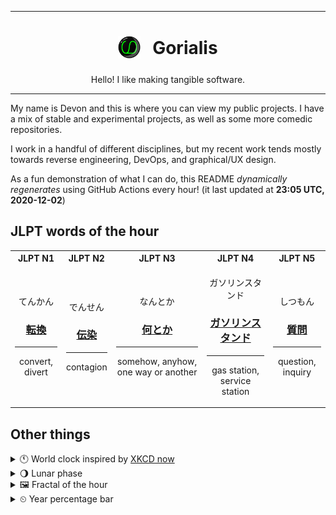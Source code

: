 ***

<h1 align="center">
<sub>
    <img src="readme/resources/avatar.png" height="36">
</sub>
&nbsp;
Gorialis
</h1>
<p align="center">
Hello! I like making tangible software.
</p>

***

My name is Devon and this is where you can view my public projects. I have a mix of stable and experimental projects, as well as some more comedic repositories.

I work in a handful of different disciplines, but my recent work tends mostly towards reverse engineering, DevOps, and graphical/UX design.

As a fun demonstration of what I can do, this README *dynamically regenerates* using GitHub Actions every hour! (it last updated at **23:05 UTC, 2020-12-02**)

<h2>JLPT words of the hour</h2>
<table>
    <tr>
        <th>JLPT N1</th>
        <th>JLPT N2</th>
        <th>JLPT N3</th>
        <th>JLPT N4</th>
        <th>JLPT N5</th>
    </tr>
    <tr>
        <td>
            <p align="center">てんかん</p>
            <h3 align="center"><b><a href="https://jisho.org/search/%E8%BB%A2%E6%8F%9B">転換</a></b></h3>
            <hr>
            <p align="center">convert,<wbr> divert</p>
        </td>
        <td>
            <p align="center">でんせん</p>
            <h3 align="center"><b><a href="https://jisho.org/search/%E4%BC%9D%E6%9F%93">伝染</a></b></h3>
            <hr>
            <p align="center">contagion</p>
        </td>
        <td>
            <p align="center">なんとか</p>
            <h3 align="center"><b><a href="https://jisho.org/search/%E4%BD%95%E3%81%A8%E3%81%8B">何とか</a></b></h3>
            <hr>
            <p align="center">somehow,<wbr> anyhow,<wbr> one way or another</p>
        </td>
        <td>
            <p align="center">ガソリンスタンド</p>
            <h3 align="center"><b><a href="https://jisho.org/search/%E3%82%AC%E3%82%BD%E3%83%AA%E3%83%B3%E3%82%B9%E3%82%BF%E3%83%B3%E3%83%89">ガソリンスタンド</a></b></h3>
            <hr>
            <p align="center">gas station,<wbr> service station</p>
        </td>
        <td>
            <p align="center">しつもん</p>
            <h3 align="center"><b><a href="https://jisho.org/search/%E8%B3%AA%E5%95%8F">質問</a></b></h3>
            <hr>
            <p align="center">question,<wbr> inquiry</p>
        </td>
    </tr>
</table>

<h2>Other things</h2>
<details>
<summary>🕚  World clock inspired by <a href="https://xkcd.com/now">XKCD now</a></summary>

> <img src="generated/now.png" width="512">

</details>
<details>
<summary>🌖 Lunar phase</summary>

The moon is approximately 62.37% through its phase (Waning Gibbous).

</details>
<details>
<summary>&#x1f5bc; Fractal of the hour</summary>

> <img src="generated/fractal.png" width="512">

</details>
<details>
<summary>&#x23f2; Year percentage bar</summary>
<pre><code>2020 [██████████████████▁▁] 92.07%</code></pre>
</details>
